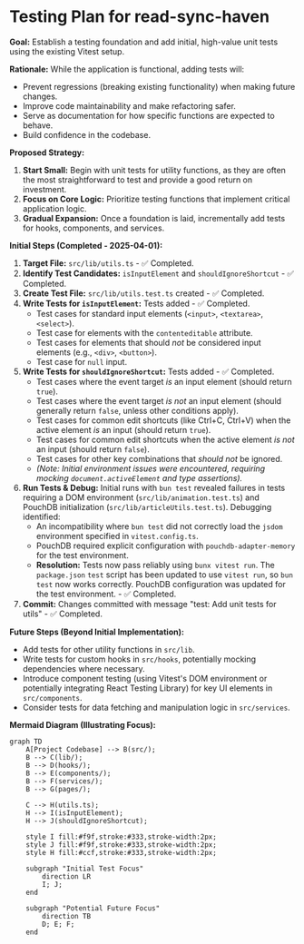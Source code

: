 # Testing Plan for read-sync-haven

**Goal:** Establish a testing foundation and add initial, high-value unit tests using the existing Vitest setup.

**Rationale:** While the application is functional, adding tests will:
*   Prevent regressions (breaking existing functionality) when making future changes.
*   Improve code maintainability and make refactoring safer.
*   Serve as documentation for how specific functions are expected to behave.
*   Build confidence in the codebase.

**Proposed Strategy:**

1.  **Start Small:** Begin with unit tests for utility functions, as they are often the most straightforward to test and provide a good return on investment.
2.  **Focus on Core Logic:** Prioritize testing functions that implement critical application logic.
3.  **Gradual Expansion:** Once a foundation is laid, incrementally add tests for hooks, components, and services.

**Initial Steps (Completed - 2025-04-01):**

1.  **Target File:** `src/lib/utils.ts` - ✅ Completed.
2.  **Identify Test Candidates:** `isInputElement` and `shouldIgnoreShortcut` - ✅ Completed.
3.  **Create Test File:** `src/lib/utils.test.ts` created - ✅ Completed.
4.  **Write Tests for `isInputElement`:** Tests added - ✅ Completed.
    *   Test cases for standard input elements (`<input>`, `<textarea>`, `<select>`).
    *   Test case for elements with the `contenteditable` attribute.
    *   Test cases for elements that should *not* be considered input elements (e.g., `<div>`, `<button>`).
    *   Test case for `null` input.
5.  **Write Tests for `shouldIgnoreShortcut`:** Tests added - ✅ Completed.
    *   Test cases where the event target *is* an input element (should return `true`).
    *   Test cases where the event target *is not* an input element (should generally return `false`, unless other conditions apply).
    *   Test cases for common edit shortcuts (like Ctrl+C, Ctrl+V) when the active element *is* an input (should return `true`).
    *   Test cases for common edit shortcuts when the active element *is not* an input (should return `false`).
    *   Test cases for other key combinations that *should not* be ignored.
    *   *(Note: Initial environment issues were encountered, requiring mocking `document.activeElement` and type assertions).*
   6.  **Run Tests & Debug:** Initial runs with `bun test` revealed failures in tests requiring a DOM environment (`src/lib/animation.test.ts`) and PouchDB initialization (`src/lib/articleUtils.test.ts`). Debugging identified:
       *   An incompatibility where `bun test` did not correctly load the `jsdom` environment specified in `vitest.config.ts`.
       *   PouchDB required explicit configuration with `pouchdb-adapter-memory` for the test environment.
       *   **Resolution:** Tests now pass reliably using `bunx vitest run`. The `package.json` `test` script has been updated to use `vitest run`, so `bun test` now works correctly. PouchDB configuration was updated for the test environment. - ✅ Completed.
7.  **Commit:** Changes committed with message "test: Add unit tests for utils" - ✅ Completed.

**Future Steps (Beyond Initial Implementation):**

*   Add tests for other utility functions in `src/lib`.
*   Write tests for custom hooks in `src/hooks`, potentially mocking dependencies where necessary.
*   Introduce component testing (using Vitest's DOM environment or potentially integrating React Testing Library) for key UI elements in `src/components`.
*   Consider tests for data fetching and manipulation logic in `src/services`.

**Mermaid Diagram (Illustrating Focus):**

```mermaid
graph TD
    A[Project Codebase] --> B(src/);
    B --> C(lib/);
    B --> D(hooks/);
    B --> E(components/);
    B --> F(services/);
    B --> G(pages/);

    C --> H(utils.ts);
    H --> I(isInputElement);
    H --> J(shouldIgnoreShortcut);

    style I fill:#f9f,stroke:#333,stroke-width:2px;
    style J fill:#f9f,stroke:#333,stroke-width:2px;
    style H fill:#ccf,stroke:#333,stroke-width:2px;

    subgraph "Initial Test Focus"
        direction LR
        I; J;
    end

    subgraph "Potential Future Focus"
        direction TB
        D; E; F;
    end
